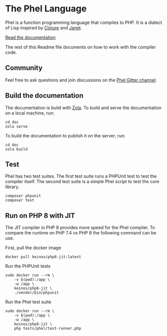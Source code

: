 # The Phel Language

Phel is a function programming language that compiles to PHP. It is a dialect of Lisp inspired by [Clojure](https://clojure.org/) and [Janet](https://janet-lang.org/).

[Read the documentation](https://phel-lang.org)

The rest of this Readme file documents on how to work with the compiler code.

## Community

Feel free to ask questions and join discussions on the [Phel Gitter channel](https://gitter.im/phel-lang/community).

## Build the documentation

The documentation is build with [Zola](https://www.getzola.org/). To build and serve the documentation on a local machine, run:

```
cd doc
zola serve
```

To build the documentation to publish it on the server, run:

```
cd doc
zola build
```

## Test

Phel has two test suites. The first test suite runs a PHPUnit test to test the compiler itself. The second test suite is a simple Phel script to test the core library.

```
composer phpunit
composer test
```

## Run on PHP 8 with JIT

The JIT compiler in PHP 8 provides more speed for the Phel compiler. To compare the runtime on PHP 7.4 vs PHP 8 the following command can be use.

First, pull the docker image

```
docker pull keinos/php8-jit:latest
```

Run the PHPUnit tests
```
sudo docker run --rm \
    -v $(pwd):/app \
    -w /app \
    keinos/php8-jit \
    ./vendor/bin/phpunit
```

Run the Phel test suite
```
sudo docker run --rm \
    -v $(pwd):/app \
    -w /app \
    keinos/php8-jit \
    php tests/phel/test-runner.php
```
